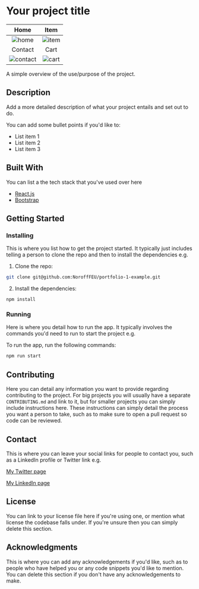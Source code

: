# Your project title

|                                                 Home                                                 |                                               Item                                                |
| :--------------------------------------------------------------------------------------------------: | :--------------------------------------------------------------------------------------------------: |
| ![home](https://github.com/DrRuski/js-frameworks-ca/assets/96174153/1f9d2868-cce3-47c6-86a6-70596516e23e)  |  ![item](https://github.com/DrRuski/js-frameworks-ca/assets/96174153/4b4afd34-6b52-4d9b-b24c-cebbe98cc44f)  |
|                                             Contact                                             |                                           Cart                                           |
|  ![contact](https://github.com/DrRuski/js-frameworks-ca/assets/96174153/2ef772d2-1392-4cc1-8b7c-cc14bba8480e)  |  ![cart](https://github.com/DrRuski/js-frameworks-ca/assets/96174153/734a8d4a-dd86-4892-ad64-19d683a02d10)  |

A simple overview of the use/purpose of the project.

## Description

Add a more detailed description of what your project entails and set out to do.

You can add some bullet points if you'd like to:

- List item 1
- List item 2
- List item 3

## Built With

You can list a the tech stack that you've used over here

- [React.js](https://reactjs.org/)
- [Bootstrap](https://getbootstrap.com)

## Getting Started

### Installing

This is where you list how to get the project started. It typically just includes telling a person to clone the repo and then to install the dependencies e.g.

1. Clone the repo:

```bash
git clone git@github.com:NoroffFEU/portfolio-1-example.git
```

2. Install the dependencies:

```
npm install
```

### Running

Here is where you detail how to run the app. It typically involves the commands you'd need to run to start the project e.g.

To run the app, run the following commands:

```bash
npm run start
```

## Contributing

Here you can detail any information you want to provide regarding contributing to the project. For big projects you will usually have a separate `CONTRIBUTING.md` and link to it, but for smaller projects you can simply include instructions here. These instructions can simply detail the process you want a person to take, such as to make sure to open a pull request so code can be reviewed.

## Contact

This is where you can leave your social links for people to contact you, such as a LinkedIn profile or Twitter link e.g.

[My Twitter page](www.twitter.com)

[My LinkedIn page](www.linkedin.com)

## License

You can link to your license file here if you're using one, or mention what license the codebase falls under. If you're unsure then you can simply delete this section.

## Acknowledgments

This is where you can add any acknowledgements if you'd like, such as to people who have helped you or any code snippets you'd like to mention. You can delete this section if you don't have any acknowledgements to make.
